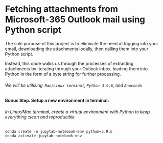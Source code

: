 # Fetching attachments from Microsoft-365 Outlook mail using Python script 

The sole purpose of this project is to eliminate the need of logging into your email, downloading the attachments locally, then calling them into your Python script.

Instead, this code walks us through the processes of extracting attachments by iterating through your Outlook inbox, loading them into Python in the form of a byte string for further processing.

###### We will be utilizing` Mac/Linux terminal`, `Python 3.9.6`, and `Anaconda`

#### Bonus Step. Setup a new environment in terminal:

###### In Linux/Mac terminal, create a virtual environment with Python to keep everything clean and reproducible

```
conda create -n jupytab-notebook-env python=3.9.6
conda activate jupytab-notebook-env
```
